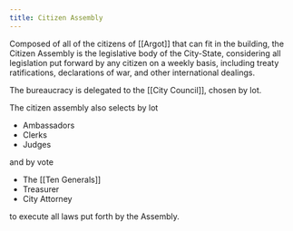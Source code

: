 ```yaml
---
title: Citizen Assembly
---
```


Composed of all of the citizens of [[Argot]] that can fit in the building, the Citizen Assembly is the legislative body of the City-State, considering all legislation put forward by any citizen on a weekly basis, including treaty ratifications, declarations of war, and other international dealings. 

The bureaucracy is delegated to the [[City Council]], chosen by lot. 

The citizen assembly also selects by lot

- Ambassadors
- Clerks
- Judges

and by vote

- The [[Ten Generals]]
- Treasurer
- City Attorney

to execute all laws put forth by the Assembly. 